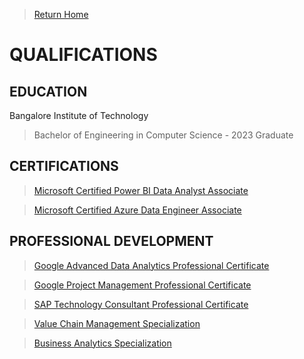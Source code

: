 > [Return Home](README.md)

# QUALIFICATIONS

## EDUCATION

Bangalore Institute of Technology
> Bachelor of Engineering in Computer Science - 2023 Graduate

## CERTIFICATIONS

> [Microsoft Certified Power BI Data Analyst Associate](https://learn.microsoft.com/api/credentials/share/en-us/iShravanKumar/35CCC833A607F847?sharingId=7C6F838049B596F)

> [Microsoft Certified Azure Data Engineer Associate](https://learn.microsoft.com/api/credentials/share/en-us/iShravanKumar/5EB3BD4D7D4F376D?sharingId=7C6F838049B596F)

## PROFESSIONAL DEVELOPMENT

> [Google Advanced Data Analytics Professional Certificate](https://www.coursera.org/account/accomplishments/professional-cert/V5GU873CMEJX)

> [Google Project Management Professional Certificate](https://www.coursera.org/account/accomplishments/professional-cert/F2MNJS6YY59N)

> [SAP Technology Consultant Professional Certificate](https://www.coursera.org/account/accomplishments/specialization/E5DZMYX77JHR)

> [Value Chain Management Specialization](https://www.coursera.org/account/accomplishments/specialization/E99VH7FRN84D)

> [Business Analytics Specialization](https://www.coursera.org/account/accomplishments/specialization/UYUFGMEK5B69)
